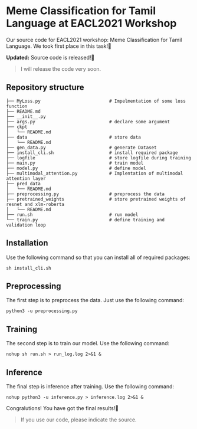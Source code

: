 # Meme Classification for Tamil Language at EACL2021 Workshop

Our source code for EACL2021 workshop: Meme Classification for Tamil Language. We took first place in this task!🥳

**Updated:** Source code is released!🤩
> I will release the code very soon.

## Repository structure
```shell
├── MyLoss.py                          # Impelmentation of some loss function 
├── README.md                   
├── __init__.py
├── args.py                            # declare some argument
├── ckpt
│   └── README.md
├── data                               # store data
│   └── README.md       
├── gen_data.py                        # generate Dataset
├── install_cli.sh                     # install required package
├── logfile                            # store logfile during training
├── main.py                            # train model         
├── model.py                           # define model
├── multimodal_attention.py            # Implentation of multimodal attention layer
├── pred_data
│   └── README.md
├── preprocessing.py                   # preprocess the data
├── pretrained_weights                 # store pretrained weights of resnet and xlm-roberta
│   └── README.md
├── run.sh                             # run model
└── train.py                           # define training and validation loop             

```

## Installation
Use the following command so that you can install all of required packages:
```shell
sh install_cli.sh
```

## Preprocessing
The first step is to preprocess the data. Just use the following command:
```shell
python3 -u preprocessing.py
```

## Training
The second step is to train our model. Use the following command:
```shell
nohup sh run.sh > run_log.log 2>&1 &
```

## Inference
The final step is inference after training. Use the following command:
```shell
nohup python3 -u inference.py > inference.log 2>&1 &
```
Congralutions! You have got the final results!🤩


> If you use our code, please indicate the source.